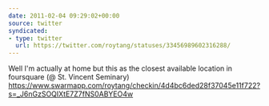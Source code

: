 ```yaml
---
date: 2011-02-04 09:29:02+00:00
source: twitter
syndicated:
- type: twitter
  url: https://twitter.com/roytang/statuses/33456989602316288/
---
```


Well I'm actually at home but this as the closest available location in foursquare (@ St. Vincent Seminary) https://www.swarmapp.com/roytang/checkin/4d4bc6ded28f37045e11f722?s=_J6nGzSOQIXtE7Z7fNS0ABYEO4w